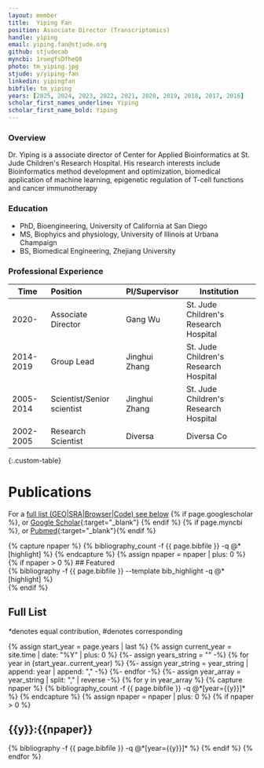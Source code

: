 ```yaml
---
layout: member
title:  Yiping Fan
position: Associate Director (Transcriptomics) 
handle: yiping 
email: yiping.fan@stjude.org
github: stjudecab
myncbi: 1ruegfsDfheQ8 
photo: tm_yiping.jpg
stjude: y/yiping-fan
linkedin: yipingfan 
bibfile: tm_yiping 
years: [2025, 2024, 2023, 2022, 2021, 2020, 2019, 2018, 2017, 2016]
scholar_first_names_underline: Yiping 
scholar_first_name_bold: Yiping
---
```


### Overview
Dr. Yiping is a associate director of Center for Applied Bioinformatics at St. Jude Children's Research Hospital. His research interests include Bioinformatics method development and optimization, biomedical application of machine learning, epigenetic regulation of T-cell functions and cancer immunotherapy


### Education
- PhD, Bioengineering, University of California at San Diego
- MS,  Biophyics and physiology, University of Illinois at Urbana Champaign
- BS,  Biomedical Engineering, Zhejiang University

### Professional Experience

Time        | Position                   | PI/Supervisor | Institution                           |
----------- | :-----------               | -----------   | -----------                           |
2020-       | Associate Director         | Gang Wu       | St. Jude Children's Research Hospital |
2014-2019   | Group Lead                 | Jinghui Zhang | St. Jude Children's Research Hospital |
2005-2014   | Scientist/Senior scientist | Jinghui Zhang | St. Jude Children's Research Hospital |
2002-2005   | Research Scientist         | Diversa       | Diversa Co                            |
{:.custom-table}

<!--more-->

# Publications

For a [full list (GEO\|SRA\|Browser\|Code) see below](#full-list)
{% if page.googlescholar %}, or [Google Scholar](https://scholar.google.com/citations?user={{page.googlescholar}}){:target="_blank"}
{% endif %} {% if page.myncbi %}, or [Pubmed](https://www.ncbi.nlm.nih.gov/myncbi/{{page.myncbi}}/bibliography/public/){:target="_blank"}{% endif %}


<div class="row">
  {% capture npaper %}
    {% bibliography_count -f {{ page.bibfile }} -q @*[highlight] %}
  {% endcapture %}
  {% assign npaper = npaper | plus: 0 %}
  {% if npaper > 0 %}
## Featured

<div class="publications_highlight">
  {% bibliography -f {{ page.bibfile }} --template bib_highlight -q @*[highlight] %}
</div>
{% endif %}

</div>

## Full List

<nobr><em>*</em>denotes equal contribution, <em>#</em>denotes corresponding</nobr>

<div class="publications">
{% assign start_year = page.years | last %}
{% assign current_year = site.time | date: "%Y" | plus: 0 %}
{%- assign years_string = "" -%}
{% for year in (start_year..current_year) %}
    {%- assign year_string = year_string | append: year | append: "," -%}
{%- endfor -%}
{%- assign year_array = year_string | split: "," | reverse -%}
{% for y in year_array %}
  {% capture npaper %}
    {% bibliography_count -f {{ page.bibfile }} -q @*[year={{y}}]* %}
  {% endcapture %}
  {% assign npaper = npaper | plus: 0 %}
  {% if npaper > 0 %}
  <h2 class="year">{{y}}:{{npaper}}</h2>
  {% bibliography -f {{ page.bibfile }} -q @*[year={{y}}]* %}
  {% endif %}
{% endfor %}
</div>
